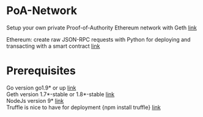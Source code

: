 # PoA-Network
Setup your own private Proof-of-Authority Ethereum network with Geth [link](https://hackernoon.com/setup-your-own-private-proof-of-authority-ethereum-network-with-geth-9a0a3750cda8)

Ethereum: create raw JSON-RPC requests with Python for deploying and transacting with a smart contract [link](https://hackernoon.com/ethereum-create-raw-json-rpc-requests-with-python-for-deploying-and-transacting-with-a-smart-7ceafd6790d9)



# Prerequisites
Go version go1.9* or up [link](https://golang.org/dl/)<br>
Geth version 1.7*-stable or 1.8*-stable [link](https://geth.ethereum.org/downloads/) <br>
NodeJs version 9* [link](https://nodejs.org/en/download/)<br>
Truffle is nice to have for deployment {npm install truffle} [link](https://www.npmjs.com/package/truffle) <br>
